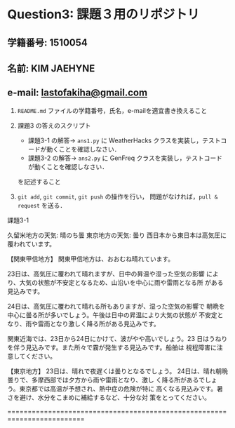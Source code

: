 ﻿# Question3: 課題３用のリポジトリ

## 学籍番号: 1510054
## 名前: KIM JAEHYNE
## e-mail: lastofakiha@gmail.com

1. ``README.md`` ファイルの学籍番号，氏名，e-mailを適宜書き換えること

2. 課題3 の答えのスクリプト

   - 課題3-1 の解答→ ``ans1.py`` に WeatherHacks クラスを実装し，テストコードが動くことを確認しなさい．
   - 課題3-2 の解答→ ``ans2.py`` に GenFreq クラスを実装し，テストコードが動くことを確認しなさい．
   
   を記述すること
   
3. ``git add``, ``git commit``, ``git push`` の操作を行い，
   問題がなければ，``pull & request`` を送る．


課題3-1

久留米地方の天気: 晴のち曇
東京地方の天気: 曇り
 西日本から東日本は高気圧に覆われています。

【関東甲信地方】
 関東甲信地方は、おおむね晴れています。

 23日は、高気圧に覆われて晴れますが、日中の昇温や湿った空気の影響
により、大気の状態が不安定となるため、山沿いを中心に雨や雷雨となる所
がある見込みです。

 24日は、高気圧に覆われて晴れる所もありますが、湿った空気の影響で
朝晩を中心に曇る所が多いでしょう。午後は日中の昇温により大気の状態が
不安定となり、雨や雷雨となり激しく降る所がある見込みです。

 関東近海では、23日から24日にかけて、波がやや高いでしょう。23
日はうねりを伴う見込みです。また所々で霧が発生する見込みです。船舶は
視程障害に注意してください。

【東京地方】
 23日は、晴れで夜遅くは曇りとなるでしょう。
 24日は、晴れ朝晩曇りで、多摩西部では夕方から雨や雷雨となり、激し
く降る所があるでしょう。東京都では高温が予想され、熱中症の危険が特に
高くなる見込みです。暑さを避け、水分をこまめに補給するなど、十分な対
策をとってください。

=========================================================================
